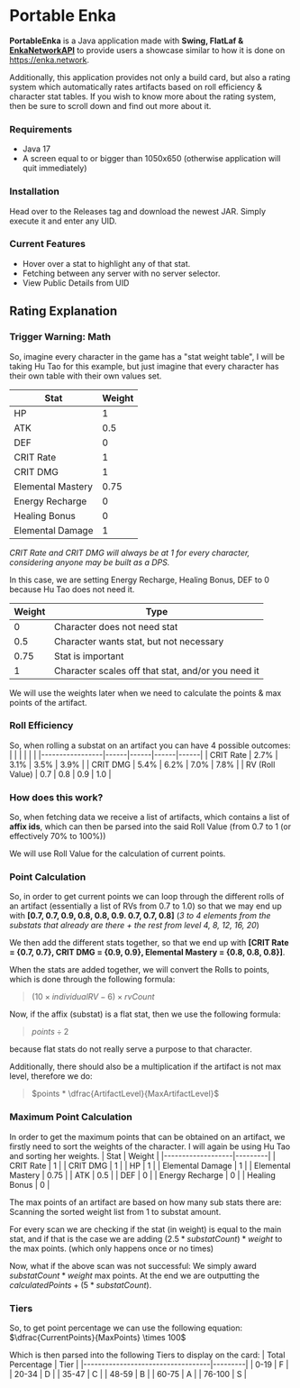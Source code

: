 # Portable Enka
**PortableEnka** is a Java application made with **Swing, FlatLaf & [EnkaNetworkAPI](https://github.com/kazuryyx/EnkaNetworkAPI)** to provide users a showcase similar to how it is done on https://enka.network.

Additionally, this application provides not only a build card, but also a rating system which automatically rates artifacts based on roll efficiency & character stat tables. If you wish to know more about the rating system, then be sure to scroll down and find out more about it.

### Requirements
- Java 17
- A screen equal to or bigger than 1050x650 (otherwise  application will quit immediately)

### Installation
Head over to the Releases tag and download the newest JAR. Simply execute it and enter any UID.

### Current Features
- Hover over a stat to highlight any of that stat.
- Fetching between any server with no server selector.
- View Public Details from UID

## Rating Explanation
### Trigger Warning: Math

So, imagine every character in the game has a "stat weight table", I will be taking Hu Tao for this example, but just imagine that every character has their own table with their own values set.

| Stat              |  Weight |
|-------------------|---------|
| HP                |    1    |
| ATK               |   0.5   |
| DEF               |    0    |
| CRIT Rate         |    1    |
| CRIT DMG          |    1    |
| Elemental Mastery |   0.75  |
| Energy Recharge   |    0    |
| Healing Bonus     |    0    |
| Elemental Damage  |    1    |

*CRIT Rate and CRIT DMG will always be at 1 for every character, considering anyone may be built as a DPS.*

In this case, we are setting Energy Recharge, Healing Bonus, DEF to 0 because Hu Tao does not need it.

| Weight |  Type                                              |
|--------|----------------------------------------------------|
| 0      | Character does not need stat                       |
| 0.5    | Character wants stat, but not necessary            |
| 0.75   | Stat is important                                  |
| 1      | Character scales off that stat, and/or you need it |

We will use the weights later when we need to calculate the points & max points of the artifact.

### Roll Efficiency
So, when rolling a substat on an artifact you can have 4 possible outcomes:
|                 |      |      |      |      |
|-----------------|------|------|------|------|
| CRIT Rate       | 2.7% | 3.1% | 3.5% | 3.9% |
| CRIT DMG        | 5.4% | 6.2% | 7.0% | 7.8% |
| RV (Roll Value) |  0.7 |  0.8 |  0.9 |  1.0 |

### How does this work?
So, when fetching data we receive a list of artifacts, which contains a list of **affix ids**, which can then be parsed into the said Roll Value (from 0.7 to 1 (or effectively 70% to 100%))

We will use Roll Value for the calculation of current points.
### Point Calculation
So, in order to get current points we can loop through the different rolls of an artifact (essentially a list of RVs from 0.7 to 1.0) so that we may end up with **[0.7, 0.7, 0.9, 0.8, 0.8, 0.9. 0.7, 0.7, 0.8]** (*3 to 4 elements from the substats that already are there + the rest from level 4, 8, 12, 16, 20*)

We then add the different stats together, so that we end up with **[CRIT Rate = {0.7, 0.7}, CRIT DMG = {0.9, 0.9}, Elemental Mastery = {0.8, 0.8, 0.8}]**.

When the stats are added together, we will convert the Rolls to points, which is done through the following formula:
> $(10 \times individualRV - 6) \times rvCount$

Now, if the affix (substat) is a flat stat, then we use the following formula:
> $points \div 2$

because flat stats do not really serve a purpose to that character.

Additionally, there should also be a multiplication if the artifact is not max level, therefore we do:

> $points * \dfrac{ArtifactLevel}{MaxArtifactLevel}$
### Maximum Point Calculation
In order to get the maximum points that can be obtained on an artifact, we firstly need to sort the weights of the character. I will again be using Hu Tao and sorting her weights.
| Stat              |  Weight |
|-------------------|---------|
| CRIT Rate         |    1    |
| CRIT DMG          |    1    |
| HP                |    1    |
| Elemental Damage  |    1    |
| Elemental Mastery |   0.75  |
| ATK               |   0.5   |
| DEF               |    0    |
| Energy Recharge   |    0    |
| Healing Bonus     |    0    |

The max points of an artifact are based on how many sub stats there are: Scanning the sorted weight list from 1 to substat amount.

For every scan we are checking if the stat (in weight) is equal to the main stat, and if that is the case we are adding $(2.5 * substatCount) * weight$ to the max points. (which only happens once or no times)

Now, what if the above scan was not successful: We simply award $substatCount * weight$ max points. At the end we are outputting the $calculatedPoints + (5 * substatCount)$.
### Tiers
So, to get point percentage we can use the following equation: $\dfrac{CurrentPoints}{MaxPoints} \times 100$

Which is then parsed into the following Tiers to display on the card:
| Total Percentage                  |   Tier  |
|-----------------------------------|---------|
| 0-19                              |    F    |
| 20-34                             |    D    |
| 35-47                             |    C    |
| 48-59                             |    B    |
| 60-75                             |    A    |
| 76-100                            |    S    |